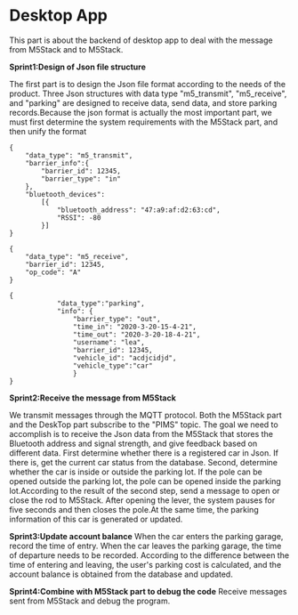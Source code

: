 # Desktop App

This part is about the backend of desktop app to deal
with the message from M5Stack and to M5Stack. 

**Sprint1:Design of Json file structure**

The first part is to design the Json file format according to the needs of the product. Three Json structures with data type "m5_transmit", "m5_receive", and "parking" are designed to receive data, send data, and store parking records.Because the json format is actually the most important part, we must first determine the system requirements with the M5Stack part, and then unify the format
```
{
    "data_type": "m5_transmit",
    "barrier_info":{
        "barrier_id": 12345,
        "barrier_type": "in"
    },
    "bluetooth_devices":
        [{
            "bluetooth_address": "47:a9:af:d2:63:cd",
            "RSSI": -80
        }]
}
```
```
{
	"data_type": "m5_receive",
	"barrier_id": 12345,
	"op_code": "A"
}
```
```
{
			"data_type":"parking", 
			"info": {
				"barrier_type": "out",
				"time_in": "2020-3-20-15-4-21",
				"time_out": "2020-3-20-18-4-21",
				"username": "lea",
				"barrier_id": 12345,
				"vehicle_id": "acdjcidjd",
				"vehicle_type":"car"
				}
}
```

**Sprint2:Receive the message from M5Stack**

We transmit messages through the MQTT protocol. Both the M5Stack part and the DeskTop part subscribe to the "PIMS" topic. The goal we need to accomplish is to receive the Json data from the M5Stack that stores the Bluetooth address and signal strength, and give feedback based on different data. First determine whether there is a registered car in Json. If there is, get the current car status from the database. Second, determine whether the car is inside or outside the parking lot. If the pole can be opened outside the parking lot, the pole can be opened inside the parking lot.According to the result of the second step, send a message to open or close the rod to M5Stack. After opening the lever, the system pauses for five seconds and then closes the pole.At the same time, the parking information of this car is generated or updated.

**Sprint3:Update account balance**
When the car enters the parking garage, record the time of entry. When the car leaves the parking garage, the time of departure needs to be recorded. According to the difference between the time of entering and leaving, the user's parking cost is calculated, and the account balance is obtained from the database and updated.


**Sprint4:Combine with M5Stack part to debug the code**
Receive messages sent from M5Stack and debug the program.